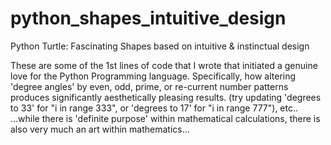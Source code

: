 # python_shapes_intuitive_design
Python Turtle: Fascinating Shapes based on intuitive & instinctual design

These are some of the 1st lines of code that I wrote that initiated a genuine love 
for the Python Programming language. Specifically, how altering 
'degree angles' by even, odd, prime, or re-current number patterns produces significantly 
aesthetically pleasing results. 
(try updating 'degrees to 33' for "i in range 333", or 'degrees to 17' for "i in range 777"), etc..
...while there is 'definite purpose' within mathematical calculations, there is also very much an art within mathematics...
